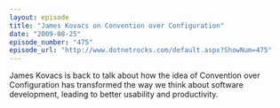 ```yaml
---
layout: episode
title: "James Kovacs on Convention over Configuration"
date: "2009-08-25"
episode_number: "475"
episode_url: "http://www.dotnetrocks.com/default.aspx?ShowNum=475"
---
```


James Kovacs is back to talk about how the idea of Convention over Configuration has transformed the way we think about software development, leading to better usability and productivity.

